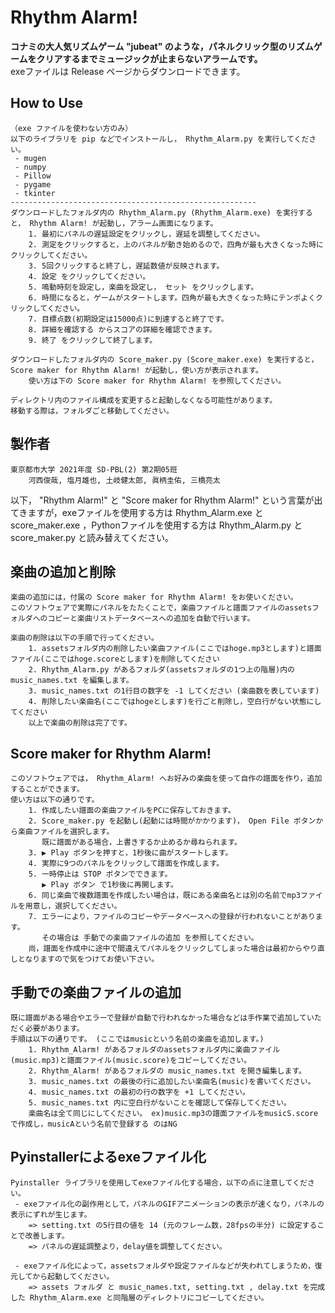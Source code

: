 # Rhythm Alarm!
**コナミの大人気リズムゲーム "jubeat" のような，パネルクリック型のリズムゲームをクリアするまでミュージックが止まらないアラームです。**  
exeファイルは Release ページからダウンロードできます。  

## **How to Use**
    （exe ファイルを使わない方のみ）
    以下のライブラリを pip などでインストールし， Rhythm_Alarm.py を実行してください。
     - mugen
     - numpy
     - Pillow
     - pygame
     - tkinter
    -------------------------------------------------------
    ダウンロードしたフォルダ内の Rhythm_Alarm.py (Rhythm_Alarm.exe) を実行すると， Rhythm Alarm! が起動し，アラーム画面になります。
        1. 最初にパネルの遅延設定をクリックし，遅延を調整してください。
        2. 測定をクリックすると，上のパネルが動き始めるので，四角が最も大きくなった時にクリックしてください。
        3. 5回クリックすると終了し，遅延数値が反映されます。
        4. 設定 をクリックしてください。
        5. 鳴動時刻を設定し，楽曲を設定し， セット をクリックします。
        6. 時間になると，ゲームがスタートします。四角が最も大きくなった時にテンポよくクリックしてください。
        7. 目標点数(初期設定は15000点)に到達すると終了です。
        8. 詳細を確認する からスコアの詳細を確認できます。
        9. 終了 をクリックして終了します。
    
    ダウンロードしたフォルダ内の Score_maker.py (Score_maker.exe) を実行すると， Score maker for Rhythm Alarm! が起動し，使い方が表示されます。
        使い方は下の Score maker for Rhythm Alarm! を参照してください。
    
    ディレクトリ内のファイル構成を変更すると起動しなくなる可能性があります。
    移動する際は，フォルダごと移動してください。

## **製作者**
    東京都市大学 2021年度 SD-PBL(2) 第2期05班
        河西俊哉, 塩月雄也, 土岐健太郎, 眞柄圭佑, 三橋亮太

以下， "Rhythm Alarm!" と "Score maker for Rhythm Alarm!" という言葉が出てきますが，exeファイルを使用する方は Rhythm_Alarm.exe と score_maker.exe ，Pythonファイルを使用する方は Rhythm_Alarm.py と score_maker.py と読み替えてください。

## **楽曲の追加と削除**
    楽曲の追加には，付属の Score maker for Rhythm Alarm! をお使いください。
    このソフトウェアで実際にパネルをたたくことで，楽曲ファイルと譜面ファイルのassetsフォルダへのコピーと楽曲リストデータベースへの追加を自動で行います。
    
    楽曲の削除は以下の手順で行ってください。
        1. assetsフォルダ内の削除したい楽曲ファイル(ここではhoge.mp3とします)と譜面ファイル(ここではhoge.scoreとします)を削除してください
        2. Rhythm_Alarm.py があるフォルダ(assetsフォルダの1つ上の階層)内の music_names.txt を編集します。
        3. music_names.txt の1行目の数字を -1 してください (楽曲数を表しています)
        4. 削除したい楽曲名(ここではhogeとします)を行ごと削除し，空白行がない状態にしてください
        以上で楽曲の削除は完了です。

## **Score maker for Rhythm Alarm!**
    このソフトウェアでは， Rhythm_Alarm! へお好みの楽曲を使って自作の譜面を作り，追加することができます。
    使い方は以下の通りです。
        1. 作成したい譜面の楽曲ファイルをPCに保存しておきます。
        2. Score_maker.py を起動し(起動には時間がかかります)， Open File ボタンから楽曲ファイルを選択します。
           既に譜面がある場合，上書きするか止めるか尋ねられます。
        3. ▶️ Play ボタンを押すと，1秒後に曲がスタートします。
        4. 実際に9つのパネルをクリックして譜面を作成します。
        5. 一時停止は STOP ボタンでできます。
           ▶️ Play ボタン で1秒後に再開します。
        6. 同じ楽曲で複数譜面を作成したい場合は，既にある楽曲名とは別の名前でmp3ファイルを用意し，選択してください。
        7. エラーにより，ファイルのコピーやデータベースへの登録が行われないことがあります。
           その場合は 手動での楽曲ファイルの追加 を参照してください。
        尚，譜面を作成中に途中で間違えてパネルをクリックしてしまった場合は最初からやり直しとなりますので気をつけてお使い下さい。

## **手動での楽曲ファイルの追加**
    既に譜面がある場合やエラーで登録が自動で行われなかった場合などは手作業で追加していただく必要があります。
    手順は以下の通りです。 (ここではmusicという名前の楽曲を追加します。)
        1. Rhythm_Alarm! があるフォルダのassetsフォルダ内に楽曲ファイル(music.mp3)と譜面ファイル(music.score)をコピーしてください。
        2. Rhythm_Alarm! があるフォルダの music_names.txt を開き編集します。
        3. music_names.txt の最後の行に追加したい楽曲名(music)を書いてください。
        4. music_names.txt の最初の行の数字を +1 してください。
        5. music_names.txt 内に空白行がないことを確認して保存してください。
        楽曲名は全て同じにしてください。 ex)music.mp3の譜面ファイルをmusicS.scoreで作成し，musicAという名前で登録する のはNG

## **Pyinstallerによるexeファイル化**
    Pyinstaller ライブラリを使用してexeファイル化する場合，以下の点に注意してください。
     - exeファイル化の副作用として，パネルのGIFアニメーションの表示が速くなり，パネルの表示にずれが生じます。
        => setting.txt の5行目の値を 14 (元のフレーム数，28fpsの半分) に設定することで改善します。
        => パネルの遅延調整より，delay値を調整してください。
    
     - exeファイル化によって，assetsフォルダや設定ファイルなどが失われてしまうため，復元してから起動してください。
        => assets フォルダ と music_names.txt, setting.txt , delay.txt を完成した Rhythm_Alarm.exe と同階層のディレクトリにコピーしてください。
